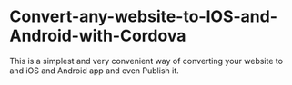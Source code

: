 # Convert-any-website-to-IOS-and-Android-with-Cordova
This is a simplest and very convenient way of converting your website to and iOS and Android app and even Publish it.
